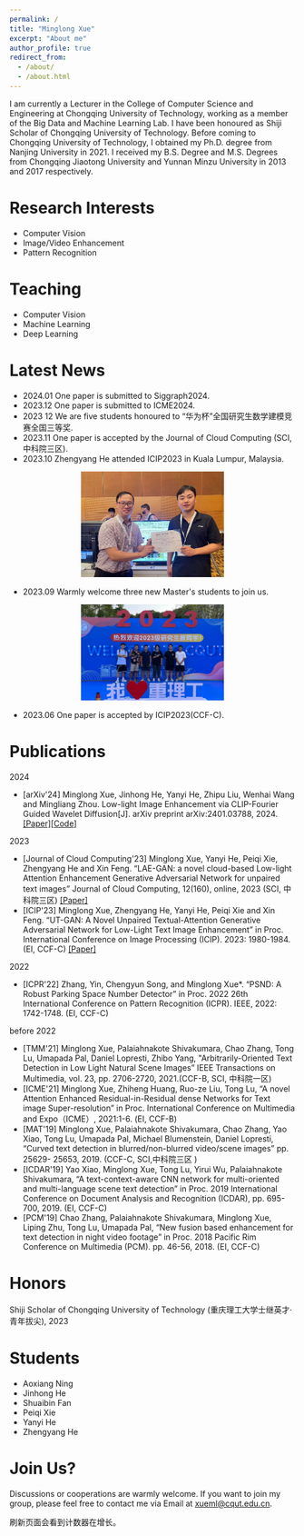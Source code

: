 ```yaml
---
permalink: /
title: "Minglong Xue"
excerpt: "About me"
author_profile: true
redirect_from: 
  - /about/
  - /about.html
---
```


I am currently a Lecturer in the College of Computer Science and Engineering at Chongqing University of Technology, working as a member of the Big Data and Machine Learning Lab. I have been honoured as Shiji Scholar of Chongqing University of Technology. Before coming to Chongqing University of Technology, I obtained my Ph.D. degree from Nanjing University in 2021. I received my B.S. Degree and M.S. Degrees from Chongqing Jiaotong University and Yunnan Minzu University in 2013 and 2017 respectively.

<!--
[中文版本](https://minglongxue.github.io/index2.html)
-->

Research Interests
======
- Computer Vision
- Image/Video Enhancement
- Pattern Recognition


Teaching
======
- Computer Vision
- Machine Learning
- Deep Learning


Latest News
======
- 2024.01   One paper is submitted to Siggraph2024.
- 2023.12  One paper is submitted to ICME2024.
- 2023 12   We are five students honoured to “华为杯”全国研究生数学建模竞赛全国三等奖.
- 2023.11   One paper is accepted by the Journal of Cloud Computing (SCI,中科院三区).
- 2023.10   Zhengyang He attended ICIP2023 in Kuala Lumpur, Malaysia.
<p align = "center">    
<img  src="/images/hezhengyang202310.png" width="50%" />
</p>

- 2023.09   Warmly welcome three new Master's students to join us.
<p align = "center">    
<img  src="/images/team202309.png" width="50%" />
</p>

- 2023.06   One paper is accepted by ICIP2023(CCF-C).

Publications
======
2024
- [arXiv'24] Minglong Xue, Jinhong He, Yanyi He, Zhipu Liu, Wenhai Wang and Mingliang Zhou. Low-light Image Enhancement via CLIP-Fourier Guided Wavelet Diffusion[J]. arXiv preprint arXiv:2401.03788, 2024.[[Paper]](https://arxiv.org/pdf/2401.03788.pdf)[[Code]](https://github.com/He-Jinhong/CFWD)
  
2023
- [Journal of Cloud Computing'23] Minglong Xue, Yanyi He, Peiqi Xie, Zhengyang He and Xin Feng. “LAE-GAN: a novel cloud-based Low-light Attention Enhancement Generative Adversarial Network for unpaired text images” Journal of Cloud Computing, 12(160), online, 2023 (SCI, 中科院三区) [[Paper]](https://link.springer.com/content/pdf/10.1186/s13677-023-00533-4.pdf)
- [ICIP'23] Minglong Xue, Zhengyang He, Yanyi He, Peiqi Xie and Xin Feng. “UT-GAN: A Novel Unpaired Textual-Attention Generative Adversarial Network for Low-Light Text Image Enhancement” in Proc. International Conference on Image Processing (ICIP). 2023: 1980-1984. (EI, CCF-C) [[Paper]](https://ieeexplore.ieee.org/document/10222221)

2022
- [ICPR'22] Zhang, Yin, Chengyun Song, and Minglong Xue*. “PSND: A Robust Parking Space Number Detector” in Proc. 2022 26th International Conference on Pattern Recognition (ICPR). IEEE, 2022: 1742-1748. (EI, CCF-C)

before 2022
- [TMM'21] Minglong Xue, Palaiahnakote Shivakumara, Chao Zhang, Tong Lu, Umapada Pal, Daniel Lopresti, Zhibo Yang, "Arbitrarily-Oriented Text Detection in Low Light Natural Scene Images” IEEE Transactions on Multimedia, vol. 23, pp. 2706-2720, 2021.(CCF-B, SCI, 中科院一区) 
- [ICME'21] Minglong Xue, Zhiheng Huang, Ruo-ze Liu, Tong Lu, “A novel Attention Enhanced Residual-in-Residual dense Networks for Text image Super-resolution” in Proc. International Conference on Multimedia and Expo（ICME）, 2021:1-6. (EI, CCF-B)
- [MAT'19] Minglong Xue, Palaiahnakote Shivakumara, Chao Zhang, Yao Xiao, Tong Lu, Umapada Pal, Michael Blumenstein, Daniel Lopresti, “Curved text detection in blurred/non-blurred video/scene images” pp. 25629- 25653, 2019. (CCF-C, SCI,中科院三区 )
- [ICDAR'19] Yao Xiao, Minglong Xue, Tong Lu, Yirui Wu, Palaiahnakote Shivakumara, “A text-context-aware CNN network for multi-oriented and multi-language scene text detection” in Proc. 2019 International Conference on Document Analysis and Recognition (ICDAR), pp. 695-700, 2019. (EI, CCF-C)
- [PCM'19] Chao Zhang, Palaiahnakote Shivakumara, Minglong Xue, Liping Zhu, Tong Lu, Umapada Pal, “New fusion based enhancement for text detection in night video footage” in Proc. 2018 Pacific Rim Conference on Multimedia (PCM). pp. 46-56, 2018. (EI, CCF-C)

Honors
======
Shiji Scholar of Chongqing University of Technology (重庆理工大学士继英才·青年拔尖), 2023

Students
======
- Aoxiang Ning
- Jinhong He
- Shuaibin Fan
- Peiqi Xie
- Yanyi He
- Zhengyang He


Join Us?
======
Discussions or cooperations are warmly welcome. If you want to join my group, please feel free to contact me via Email at xueml@cqut.edu.cn.

<!doctype html>
<html>
<head>
<meta charset="utf-8">
<title><script>
if (localStorage.pagecount) {
    localStorage.pagecount = Number(localStorage.pagecount) + 1;
} else {
    localStorage.pagecount = 1;
}
document.write("Visits:  " + localStorage.pagecount + "  time(s).");
</script>
html5计数-jq22.com</title>
<script src="https://libs.baidu.com/jquery/1.11.3/jquery.min.js"></script>
<style>
</style>
</head>
<body>
<p>刷新页面会看到计数器在增长。</p>  
  
<script>
if (localStorage.pagecount) {
    localStorage.pagecount = Number(localStorage.pagecount) + 1;
} else {
    localStorage.pagecount = 1;
}
document.write("Visits:  " + localStorage.pagecount + "  time(s).");
</script>
</body>
</html>
